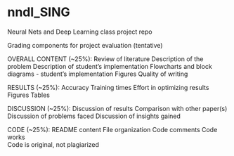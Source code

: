 # nndl_SING
Neural Nets and Deep Learning class project repo

Grading components for project evaluation (tentative)

OVERALL CONTENT (~25%):
Review of literature 
Description of the problem
Description of student’s implementation
Flowcharts and block diagrams - student’s implementation
Figures
Quality of writing

RESULTS  (~25%):
Accuracy
Training times 
Effort in optimizing results
Figures
Tables 

DISCUSSION  (~25%):
Discussion of results
Comparison with other paper(s)
Discussion of problems faced
Discussion of insights gained

CODE  (~25%):
README content
File organization
Code comments
Code works  
Code is original, not plagiarized
